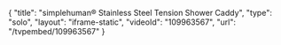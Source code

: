 {
    "title": "simplehuman&reg; Stainless Steel Tension Shower Caddy",
    "type": "solo",
    "layout": "iframe-static",
    "videoId": "109963567",
    "url": "\/tvpembed\/109963567"
}